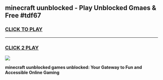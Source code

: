 
## minecraft uunblocked - Play Unblocked Gmaes & Free #tdf67
<h3>
<a href="https://news.freeplayer.one?title=minecraft_uunblocked&ref=26F">CLICK TO PLAY</a></h3>
<hr>

<h3>
<a href="https://news.freeplayer.one?title=minecraft_uunblocked&ref=26F">CLICK 2 PLAY</a>
  
</h3>

<a href="https://news.freeplayer.one?title=minecraft_uunblocked&ref=26F/"><img src="https://clearcache.store/games.png"></a>


**minecraft uunblocked games unblocked: Your Gateway to Fun and Accessible Online Gaming**
